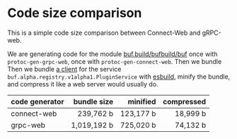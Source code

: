 # Code size comparison

This is a simple code size comparison between Connect-Web and gRPC-web.

We are generating code for the module [buf.build/bufbuild/buf](https://buf.build/bufbuild/buf)
once with `protoc-gen-grpc-web`, once with `protoc-gen-connect-web`. Then we bundle Then we bundle [a client](./src) 
for the service `buf.alpha.registry.v1alpha1.PluginService` with [esbuild](https://esbuild.github.io/),
minify the bundle, and compress it like a web server would usually do.

| code generator | bundle size        | minified               | compressed           |
|----------------|-------------------:|-----------------------:|---------------------:|
| connect-web    | 239,762 b | 123,177 b | 18,999 b |
| grpc-web       | 1,019,192 b    | 725,020 b    | 74,132 b |

